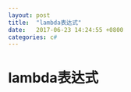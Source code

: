 ```yaml
---
layout: post
title:  "lambda表达式"
date:   2017-06-23 14:24:55 +0800
categories: c#
---
```

# lambda表达式
